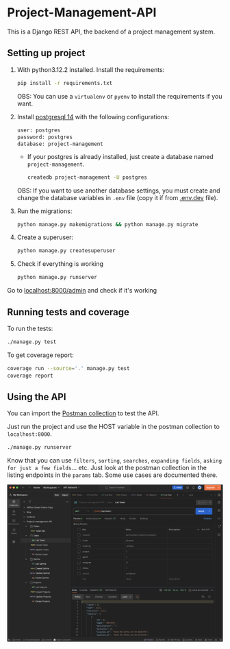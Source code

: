 # Project-Management-API
This is a Django REST API, the backend of a project management system.

## Setting up project
1. With python3.12.2 installed. Install the requirements:
    ```bash
    pip install -r requirements.txt
    ```
    OBS: You can use a `virtualenv` or `pyenv` to install the requirements if you want.

2. Install [postgresql 14](https://www.digitalocean.com/community/tutorials/how-to-install-postgresql-on-ubuntu-20-04-quickstart-pt) with the following configurations:
    ```
    user: postgres
    password: postgres
    database: project-management
    ```
    - If your postgres is already installed, just create a database named `project-management`.
        ```bash
        createdb project-management -U postgres
        ```
    OBS: If you want to use another database settings, you must create and change the database variables in `.env` file (copy it if from [.env.dev](./.env.dev) file).


3. Run the migrations:
    ```bash
    python manage.py makemigrations && python manage.py migrate
    ```

4. Create a superuser:
    ```bash
    python manage.py createsuperuser
    ```

5. Check if everything is working
    ```bash
    python manage.py runserver
    ```
Go to [localhost:8000/admin](http://localhost:8000/admin/) and check if it's working

## Running tests and coverage
To run the tests:
```bash
./manage.py test
```

To get coverage report:
```bash
coverage run --source='.' manage.py test
coverage report
```


## Using the API
You can import the [Postman collection](./Projects-management-API.postman_collection.json) to test the API.

Just run the project and use the HOST variable in the postman collection to `localhost:8000`.

```bash
./manage.py runserver
```

Know that you can use `filters`, `sorting`, `searches`, `expanding fields`, `asking for just a few fields`... etc. Just look at the postman collection in the listing endpoints in the `params` tab. Some use cases are documented there.

![alt text](image.png)